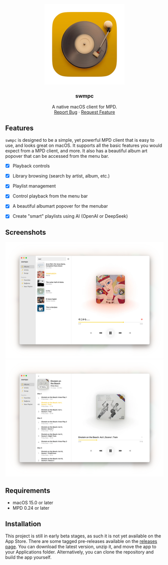 <div align="center">
	<a href="https://github.com/CamilleScholtz/swmpc">
		<img src="https://raw.githubusercontent.com/CamilleScholtz/swmpc/refs/heads/main/Assets/swmpc.webp" width="256" alt="swmpc">
	</a>
	<h3 align="center">swmpc</h3>
	<p align="center">
		A native macOS client for MPD.
		<br />
		<a href="https://github.com/CamilleScholtz/swmpc/issues">Report Bug</a>
		·
		<a href="https://github.com/CamilleScholtz/swmpc/issues">Request Feature</a>
	</p>
</div>

## Features

`swmpc` is designed to be a simple, yet powerful MPD client that is easy to use, and looks great on macOS. It supports all the basic features you would expect from a MPD client, and more. It also has a beautiful album art popover that can be accessed from the menu bar.

- [x] Playback controls
- [x] Library browsing (search by artist, album, etc.)
- [x] Playlist management
- [x] Control playback from the menu bar
- [x] A beautiful albumart popover for the menubar
- [x] Create "smart" playlists using AI (OpenAI or DeepSeek)


## Screenshots

![Screenshot 1](https://raw.githubusercontent.com/CamilleScholtz/swmpc/refs/heads/main/Assets/1.webp)
![Screenshot 2](https://raw.githubusercontent.com/CamilleScholtz/swmpc/refs/heads/main/Assets/2.webp)


## Requirements

- macOS 15.0 or later
- MPD 0.24 or later


## Installation

This project is still in early beta stages, as such it is not yet available on the App Store. There are some tagged pre-releases available on the [releases page](https://github.com/CamilleScholtz/swmpc/releases). You can download the latest version, unzip it, and move the app to your Applications folder. Alternatively, you can clone the repository and build the app yourself.
